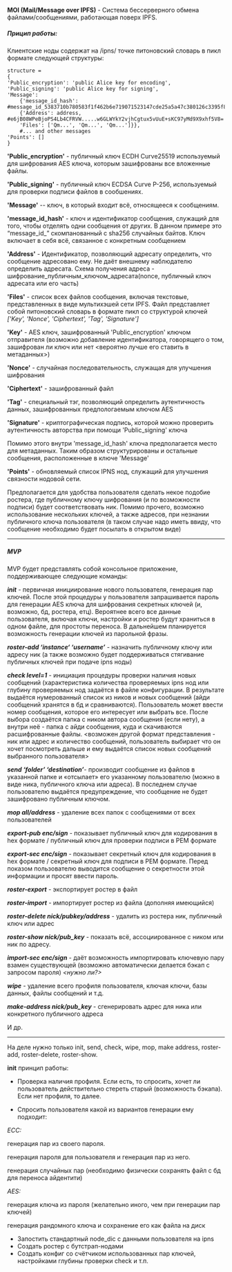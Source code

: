 **MOI (Mail/Message over IPFS)** - Система бессерверного обмена файлами/сообщениями, работающая поверх IPFS.

##### Прицип работы:

Клиентские ноды содержат на /ipns/ точке питоновский словарь в пикл формате следующей структуры:

```
structure = 
{
'Public_encryption': 'public Alice key for encoding', 
'Public_signing': 'public Alice key for signing', 
'Message': 
	{'message_id_hash': #message_id_5383710b780583f1f462b6e719071523147cde25a5a47c380126c3395f84b9b3
	{'Address': address,  #e6jB08WPeBjoPS4Lb4CFRVW.....w6GLWYkY2vjhCgtux5vUuE+sKC97yMd9X9xhf5V8=
    'Files': ['Qm...', 'Qm...', 'Qm...']}},
    #... and other messages
'Points': []
}
```
**'Public_encryption'** - публичный ключ ECDH Curve25519 используемый для шифрования AES ключа, которым зашифрованы все вложенные файлы.

**'Public_signing'** - публичный ключ ECDSA Curve P-256, используемый для проверки подписи файлов в сообшениях.

**'Message'** 
-- ключ, в который входит всё, относящееся к сообщениям.

**'message_id_hash'** - ключ и идентификатор сообщения, служащий для того, чтобы отделять одни сообщения от других. В данном примере это “message_id_” скомпанованный с sha256 случайных байтов. Ключ включает в себя всё, связанное с конкретным сообщением

**'Address'** - Идентификатор, позволяющий адресату определить, что сообщение адресовано ему. Не даёт внешнему наблюдателю определить адресата. Схема получения адреса - шифрование_публичным_ключом_адресата(nonce, публичный ключ адресата или его часть)

**'Files'** - список всех файлов сообщения, включая текстовые, представленных в виде мультихэшей сети IPFS. Файл представляет собой питоновский словарь в формате пикл со структурой ключей 
_['Key', 'Nonce', 'Ciphertext', 'Tag', 'Signature']_

**'Key'** - AES ключ, зашифрованный 'Public_encryption' ключом отправителя (возможно добавление идентификатора, говорящего о том, зашифрован ли ключ или нет <вероятно лучше его ставить в метаданных>)

**'Nonce'** - случайная последовательность, служащая для улучшения шифрования

**'Ciphertext'** - зашифрованный файл

**'Tag'** - специальный тэг, позволяющий определить аутентичность данных, зашифрованных предпологаемым ключом AES

**'Signature'** - криптографическая подпись, которой можно проверить аутентичность авторства при помощи 'Public_signing' ключа

Помимо этого внутри 'message_id_hash' ключа предполагается место для метаданных.
Таким образом структурированы и остальные сообщения, расположенные в ключе 'Message'

**'Points'** - обновляемый список IPNS нод, служащий для улучшения связности нодовой сети.


Предполагается для удобства пользователя сделать некое подобие ростера, где публичному ключу шифрования (и по возможности подписи) будет соответствовать ник. Помимо прочего, возможно использование нескольких ключей, а также адресов, при незнании публичного ключа пользователя (в таком случае надо иметь ввиду, что сообщение необходимо будет посылать в открытом виде) 

___________________________________________________

##### MVP
MVP будет представлять собой консольное приложение, поддерживающее следующие команды:

_**init**_ - первичная инициирование нового пользователя, генерация пар ключей. После этой процедуры у пользователя запрашивается пароль для генерации AES ключа для шифрования секретных ключей (и, возможно, бд, ростера, етц). Вероятнее всего все данные пользователя, включая ключи, настройки и ростер будут храниться в одном файле, для простоты переноса. В дальнейшем планируется возможность генерации ключей из парольной фразы.
 
_**roster-add ‘instance‘ ‘username’**_ - назначить публичному ключу или адресу ник (а также возможно будет поддерживаться стягивание публичных ключей при подаче ipns ноды) 

_**check level=1**_ - инициация процедуры проверки наличия новых сообщений (характеристика количества проверяемых ipns нод или глубину проверяемых нод задаётся в файле конфигурации. В результате выдаётся нумерованный список из ников и новых сообщений (айди сообщений хранятся в бд и сравниваются). Пользователь может ввести номер сообщения, которое его интересует или выбрать все. После выбора создаётся папка с ником автора сообщения (если нету), а внутри неё - папка с айди сообщения, куда и скачиваются расшифрованные файлы.
<возможен другой формат представления - ник или адрес и количество сообщений, пользователь выбирает что он хочет посмотреть дальше и ему выдаётся  список новых сообщений выбранного пользователя>

_**send ‘folder’ ‘destination’**_- производит сообщение из файлов в указанной папке и «отсылает» его указанному пользователю (можно в виде ника, публичного ключа или адреса). В последнем случае пользователю выдаётся предупреждение, что сообщение не будет зашифровано публичным ключом.

_**mop all/address**_ - удаление всех папок с сообщениями от всех пользователей

_**export-pub enc/sign**_ - показывает публичный ключ для кодирования в hex формате / публичный ключ для проверки подписи в PEM формате

_**export-sec enc/sign**_ - показывает секретный ключ для кодирования в hex формате / секретный ключ для подписи в PEM формате. Перед показом пользователю выводится сообщение о секретности этой информации и просят ввести пароль.

_**roster-export**_ - экспортирует ростер в файл

_**roster-import**_ - импортирует ростер из файла (дополняя имеющийся)

_**roster-delete nick/pubkey/address**_ - удалить из ростера ник, публичный ключ или адрес

_**roster-show nick/pub_key**_ - показать всё, ассоциированное с ником или ник по адресу.

_**import-sec enc/sign**_ - даёт возможность импортировать ключевую пару взамен существующей (возможно автоматически делается бэкап с запросом пароля) _<нужно ли?>_

_**wipe**_ - удаление всего профиля пользователя, ключая ключи, базы данных, файлы сообщений и т.д.

_**make-address nick/pub_key**_ - сгенерировать адрес для ника или конкретного публичного адреса

И др.
___________________________________________________

На деле нужно только init, send, check, wipe, mop, make address, roster-add, roster-delete, roster-show.

**init** принцип работы:

* Проверка наличия профиля. Если есть, то спросить, хочет ли пользователь действительно стереть старый (возможность бэкапа). Если нет профиля, то далее.

* Спросить пользователя какой из вариантов генерации ему подходит:

*ECC:* 

генерация пар из своего пароля.

генерация пароля для пользователя и генерация пар из него.

генерация случайных пар (необходимо физически сохранять файл с бд для переноса айдентити)

*AES:*

генерация ключа из пароля (желательно иного, чем при генерации пар ключей)

генерация рандомного ключа и сохранение его как файла на диск

* Запостить стандартный node_dic с данными пользователя на ipns
* Создать ростер с бутстрап-нодами
* Создать конфиг со счётчиком использованных пар ключей, настройками глубины проверки check и т.п.



